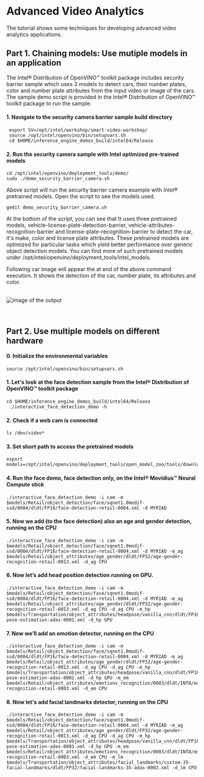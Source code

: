# Advanced Video Analytics
The tutorial shows some techniques for developing advanced video analytics applications.

## Part 1. Chaining models: Use mutiple models in an application

The Intel® Distribution of OpenVINO™ toolkit package includes security barrier sample which uses 3 models to detect cars, their number plates, color and number plate attributes from the input video or image of the cars. The sample demo script is provided in the Intel® Distribution of OpenVINO™ toolkit package to run the sample. 

#### 1. Navigate to the security camera barrier sample build directory
	 export SV=/opt/intel/workshop/smart-video-workshop/
	 source /opt/intel/openvino/bin/setupvars.sh
	 cd $HOME/inference_engine_demos_build/intel64/Release

<!--- 
#### 2. Run the executable for the security barrier sample with the mobilenet-ssd* model used in the first tutorial

	 ./security_barrier_camera_demo -i /opt/intel/openvino/deployment_tools/demo/car_1.bmp -m $SV/object-detection/mobilenet-ssd/FP32/mobilenet-ssd.xml -d CPU
--->
 
#### 2. Run the security camera sample with Intel optimized pre-trained models 

    cd /opt/intel/openvino/deployment_tools/demo/
    sudo ./demo_security_barrier_camera.sh

Above script will run the security barrier camera example with Intel® pretrained models. Open the script to see the models used.

	gedit demo_security_barrier_camera.sh

At the bottom of the script, you can see that tt uses three pretrained models, vehicle-license-plate-detection-barrier, vehicle-attributes-recognition-barrier and license-plate-recognition-barrier to detect the car, it's make, color and license plate attributes. These pretrained models are optimized for particular tasks which yield better performance over generic object detection models. You can find more of such pretrained models under /opt/intel/openvino/deployment_tools/intel_models. 
 
Following car image will appear the at end of the above command execution. It shows the detection of the car, number plate, its attributes and color.  
<br>

![image of the output](https://github.com/intel-iot-devkit/smart-video-workshop/blob/master/images/sampleop.png "car")

<br>


## Part 2. Use multiple models on different hardware

#### 0. Initialize the environmental variables

	source /opt/intel/openvino/bin/setupvars.sh

#### 1. Let's look at the face detection sample from the Intel® Distribution of OpenVINO™ toolkit package
	
	cd $HOME/inference_engine_demos_build/intel64/Release
	 ./interactive_face_detection_demo -h
	 
#### 2. Check if a web cam is connected

	ls /dev/video*

#### 3. Set short path to access the pretrained models

	export models=/opt/intel/openvino/deployment_tools/open_model_zoo/tools/downloader
	
#### 4. Run the face demo, face detection only, on the Intel® Movidius™ Neural Compute stick

	./interactive_face_detection_demo -i cam -m $models/Retail/object_detection/face/sqnet1.0modif-ssd/0004/dldt/FP16/face-detection-retail-0004.xml -d MYRIAD



#### 5. Now we add (to the face detection) also an age and gender detection, running on the CPU

	./interactive_face_detection_demo -i cam -m $models/Retail/object_detection/face/sqnet1.0modif-ssd/0004/dldt/FP16/face-detection-retail-0004.xml -d MYRIAD -m_ag $models/Retail/object_attributes/age_gender/dldt/FP32/age-gender-recognition-retail-0013.xml -d_ag CPU 



#### 6. Now let’s add head position detection running on GPU.
 
 	./interactive_face_detection_demo -i cam -m $models/Retail/object_detection/face/sqnet1.0modif-ssd/0004/dldt/FP16/face-detection-retail-0004.xml -d MYRIAD -m_ag $models/Retail/object_attributes/age_gender/dldt/FP32/age-gender-recognition-retail-0013.xml -d_ag CPU -d_ag CPU -m_hp $models/Transportation/object_attributes/headpose/vanilla_cnn/dldt/FP16/head-pose-estimation-adas-0001.xml -d_hp GPU

#### 7. Now we’ll add an emotion detector, running on the CPU
	
	./interactive_face_detection_demo -i cam -m $models/Retail/object_detection/face/sqnet1.0modif-ssd/0004/dldt/FP16/face-detection-retail-0004.xml -d MYRIAD -m_ag $models/Retail/object_attributes/age_gender/dldt/FP32/age-gender-recognition-retail-0013.xml -d_ag CPU -d_ag CPU -m_hp $models/Transportation/object_attributes/headpose/vanilla_cnn/dldt/FP16/head-pose-estimation-adas-0001.xml -d_hp GPU -m_em $models/Retail/object_attributes/emotions_recognition/0003/dldt/INT8/emotions-recognition-retail-0003.xml -d_em CPU
	
#### 8. Now let's add facial landmarks detector, running on the CPU
	
	./interactive_face_detection_demo -i cam -m $models/Retail/object_detection/face/sqnet1.0modif-ssd/0004/dldt/FP16/face-detection-retail-0004.xml -d MYRIAD -m_ag $models/Retail/object_attributes/age_gender/dldt/FP32/age-gender-recognition-retail-0013.xml -d_ag CPU -d_ag CPU -m_hp $models/Transportation/object_attributes/headpose/vanilla_cnn/dldt/FP16/head-pose-estimation-adas-0001.xml -d_hp GPU -m_em $models/Retail/object_attributes/emotions_recognition/0003/dldt/INT8/emotions-recognition-retail-0003.xml -d_em CPU -m_lm  $models/Transportation/object_attributes/facial_landmarks/custom-35-facial-landmarks/dldt/FP32/facial-landmarks-35-adas-0002.xml -d_lm CPU
	
